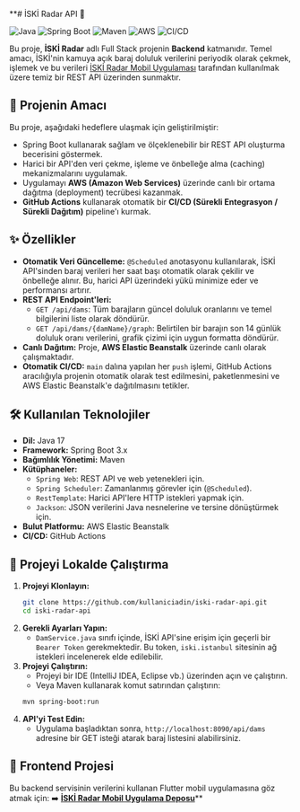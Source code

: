 **# İSKİ Radar API 🚀

![Java](https://img.shields.io/badge/Java-17-blue.svg)
![Spring Boot](https://img.shields.io/badge/Spring_Boot-3.x-green.svg)
![Maven](https://img.shields.io/badge/Maven-4.0.0-orange.svg)
![AWS](https://img.shields.io/badge/AWS-Elastic_Beanstalk-yellow.svg)
![CI/CD](https://img.shields.io/badge/CI/CD-GitHub_Actions-lightgrey.svg)

Bu proje, **İSKİ Radar** adlı Full Stack projenin **Backend** katmanıdır. Temel amacı, İSKİ'nin kamuya açık baraj doluluk verilerini periyodik olarak çekmek, işlemek ve bu verileri [İSKİ Radar Mobil Uygulaması](https://github.com/fatih3457/iski_radar_mobile) tarafından kullanılmak üzere temiz bir REST API üzerinden sunmaktır.

## 🌟 Projenin Amacı

Bu proje, aşağıdaki hedeflere ulaşmak için geliştirilmiştir:
-   Spring Boot kullanarak sağlam ve ölçeklenebilir bir REST API oluşturma becerisini göstermek.
-   Harici bir API'den veri çekme, işleme ve önbelleğe alma (caching) mekanizmalarını uygulamak.
-   Uygulamayı **AWS (Amazon Web Services)** üzerinde canlı bir ortama dağıtma (deployment) tecrübesi kazanmak.
-   **GitHub Actions** kullanarak otomatik bir **CI/CD (Sürekli Entegrasyon / Sürekli Dağıtım)** pipeline'ı kurmak.

## ✨ Özellikler

-   **Otomatik Veri Güncelleme:** `@Scheduled` anotasyonu kullanılarak, İSKİ API'sinden baraj verileri her saat başı otomatik olarak çekilir ve önbelleğe alınır. Bu, harici API üzerindeki yükü minimize eder ve performansı artırır.
-   **REST API Endpoint'leri:**
    -   `GET /api/dams`: Tüm barajların güncel doluluk oranlarını ve temel bilgilerini liste olarak döndürür.
    -   `GET /api/dams/{damName}/graph`: Belirtilen bir barajın son 14 günlük doluluk oranı verilerini, grafik çizimi için uygun formatta döndürür.
-   **Canlı Dağıtım:** Proje, **AWS Elastic Beanstalk** üzerinde canlı olarak çalışmaktadır.
-   **Otomatik CI/CD:** `main` dalına yapılan her `push` işlemi, GitHub Actions aracılığıyla projenin otomatik olarak test edilmesini, paketlenmesini ve AWS Elastic Beanstalk'e dağıtılmasını tetikler.

## 🛠️ Kullanılan Teknolojiler

-   **Dil:** Java 17
-   **Framework:** Spring Boot 3.x
-   **Bağımlılık Yönetimi:** Maven
-   **Kütüphaneler:**
    -   `Spring Web`: REST API ve web yetenekleri için.
    -   `Spring Scheduler`: Zamanlanmış görevler için (`@Scheduled`).
    -   `RestTemplate`: Harici API'lere HTTP istekleri yapmak için.
    -   `Jackson`: JSON verilerini Java nesnelerine ve tersine dönüştürmek için.
-   **Bulut Platformu:** AWS Elastic Beanstalk
-   **CI/CD:** GitHub Actions

## 🚀 Projeyi Lokalde Çalıştırma

1.  **Projeyi Klonlayın:**
    ```bash
    git clone https://github.com/kullaniciadin/iski-radar-api.git
    cd iski-radar-api
    ```
2.  **Gerekli Ayarları Yapın:**
    -   `DamService.java` sınıfı içinde, İSKİ API'sine erişim için geçerli bir `Bearer Token` gerekmektedir. Bu token, `iski.istanbul` sitesinin ağ istekleri incelenerek elde edilebilir.
3.  **Projeyi Çalıştırın:**
    -   Projeyi bir IDE (IntelliJ IDEA, Eclipse vb.) üzerinden açın ve çalıştırın.
    -   Veya Maven kullanarak komut satırından çalıştırın:
    ```bash
    mvn spring-boot:run
    ```
4.  **API'yi Test Edin:**
    -   Uygulama başladıktan sonra, `http://localhost:8090/api/dams` adresine bir GET isteği atarak baraj listesini alabilirsiniz.

## 📱 Frontend Projesi

Bu backend servisinin verilerini kullanan Flutter mobil uygulamasına göz atmak için:
➡️ **[İSKİ Radar Mobil Uygulama Deposu](https://github.com/fatih3457/iski_radar_mobile)****
